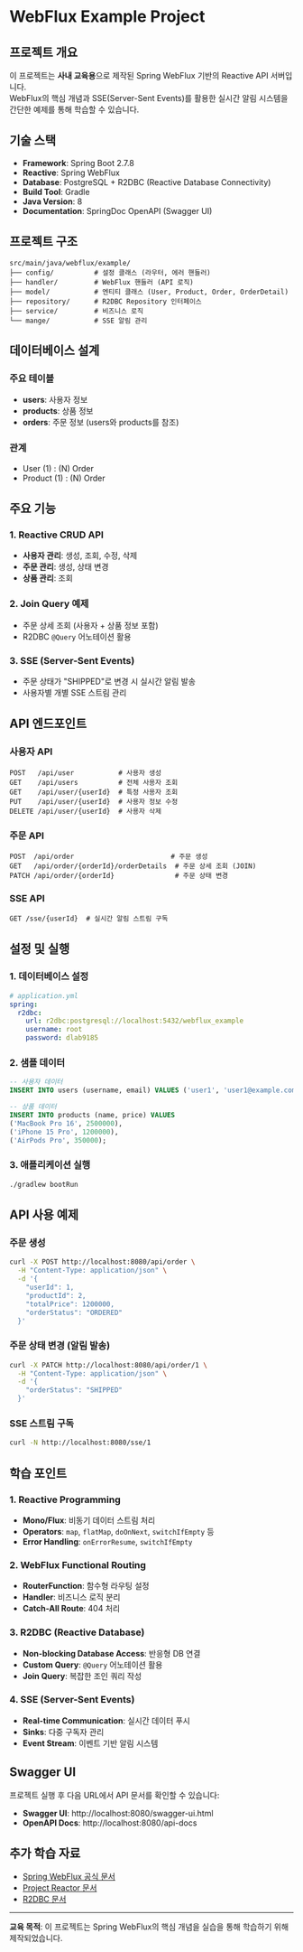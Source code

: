 # WebFlux Example Project

## 프로젝트 개요

이 프로젝트는 **사내 교육용**으로 제작된 Spring WebFlux 기반의 Reactive API 서버입니다.  
WebFlux의 핵심 개념과 SSE(Server-Sent Events)를 활용한 실시간 알림 시스템을 간단한 예제를 통해 학습할 수 있습니다.

## 기술 스택

- **Framework**: Spring Boot 2.7.8
- **Reactive**: Spring WebFlux
- **Database**: PostgreSQL + R2DBC (Reactive Database Connectivity)
- **Build Tool**: Gradle
- **Java Version**: 8
- **Documentation**: SpringDoc OpenAPI (Swagger UI)

## 프로젝트 구조

```
src/main/java/webflux/example/
├── config/          # 설정 클래스 (라우터, 에러 핸들러)
├── handler/         # WebFlux 핸들러 (API 로직)
├── model/           # 엔티티 클래스 (User, Product, Order, OrderDetail)
├── repository/      # R2DBC Repository 인터페이스
├── service/         # 비즈니스 로직
└── mange/           # SSE 알림 관리
```

## 데이터베이스 설계

### 주요 테이블
- **users**: 사용자 정보
- **products**: 상품 정보  
- **orders**: 주문 정보 (users와 products를 참조)

### 관계
- User (1) : (N) Order
- Product (1) : (N) Order

## 주요 기능

### 1. Reactive CRUD API
- **사용자 관리**: 생성, 조회, 수정, 삭제
- **주문 관리**: 생성, 상태 변경
- **상품 관리**: 조회

### 2. Join Query 예제
- 주문 상세 조회 (사용자 + 상품 정보 포함)
- R2DBC `@Query` 어노테이션 활용

### 3. SSE (Server-Sent Events)
- 주문 상태가 "SHIPPED"로 변경 시 실시간 알림 발송
- 사용자별 개별 SSE 스트림 관리

## API 엔드포인트

### 사용자 API
```
POST   /api/user           # 사용자 생성
GET    /api/users          # 전체 사용자 조회
GET    /api/user/{userId}  # 특정 사용자 조회
PUT    /api/user/{userId}  # 사용자 정보 수정
DELETE /api/user/{userId}  # 사용자 삭제
```

### 주문 API
```
POST  /api/order                        # 주문 생성
GET   /api/order/{orderId}/orderDetails  # 주문 상세 조회 (JOIN)
PATCH /api/order/{orderId}               # 주문 상태 변경
```

### SSE API
```
GET /sse/{userId}  # 실시간 알림 스트림 구독
```

## 설정 및 실행

### 1. 데이터베이스 설정
```yaml
# application.yml
spring:
  r2dbc:
    url: r2dbc:postgresql://localhost:5432/webflux_example
    username: root
    password: dlab9185
```

### 2. 샘플 데이터
```sql
-- 사용자 데이터
INSERT INTO users (username, email) VALUES ('user1', 'user1@example.com');

-- 상품 데이터
INSERT INTO products (name, price) VALUES 
('MacBook Pro 16', 2500000),
('iPhone 15 Pro', 1200000),
('AirPods Pro', 350000);
```

### 3. 애플리케이션 실행
```bash
./gradlew bootRun
```

## API 사용 예제

### 주문 생성
```bash
curl -X POST http://localhost:8080/api/order \
  -H "Content-Type: application/json" \
  -d '{
    "userId": 1,
    "productId": 2,
    "totalPrice": 1200000,
    "orderStatus": "ORDERED"
  }'
```

### 주문 상태 변경 (알림 발송)
```bash
curl -X PATCH http://localhost:8080/api/order/1 \
  -H "Content-Type: application/json" \
  -d '{
    "orderStatus": "SHIPPED"
  }'
```

### SSE 스트림 구독
```bash
curl -N http://localhost:8080/sse/1
```

## 학습 포인트

### 1. Reactive Programming
- **Mono/Flux**: 비동기 데이터 스트림 처리
- **Operators**: `map`, `flatMap`, `doOnNext`, `switchIfEmpty` 등
- **Error Handling**: `onErrorResume`, `switchIfEmpty`

### 2. WebFlux Functional Routing
- **RouterFunction**: 함수형 라우팅 설정
- **Handler**: 비즈니스 로직 분리
- **Catch-All Route**: 404 처리

### 3. R2DBC (Reactive Database)
- **Non-blocking Database Access**: 반응형 DB 연결
- **Custom Query**: `@Query` 어노테이션 활용
- **Join Query**: 복잡한 조인 쿼리 작성

### 4. SSE (Server-Sent Events)
- **Real-time Communication**: 실시간 데이터 푸시
- **Sinks**: 다중 구독자 관리
- **Event Stream**: 이벤트 기반 알림 시스템

## Swagger UI

프로젝트 실행 후 다음 URL에서 API 문서를 확인할 수 있습니다:
- **Swagger UI**: http://localhost:8080/swagger-ui.html
- **OpenAPI Docs**: http://localhost:8080/api-docs

## 추가 학습 자료

- [Spring WebFlux 공식 문서](https://docs.spring.io/spring-framework/docs/current/reference/html/web-reactive.html)
- [Project Reactor 문서](https://projectreactor.io/docs)
- [R2DBC 문서](https://r2dbc.io/)

---

**교육 목적**: 이 프로젝트는 Spring WebFlux의 핵심 개념을 실습을 통해 학습하기 위해 제작되었습니다.